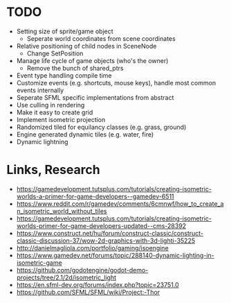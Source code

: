 # TODO
- Setting size of sprite/game object
    - Seperate world coordinates from scene coordinates
- Relative positioning of child nodes in SceneNode
    - Change SetPosition
- Manage life cycle of game objects (who's the owner)
    - Remove the bunch of shared_ptrs
- Event type handling compile time
- Customize events (e.g. shortcuts, mouse keys), handle most common events internally
- Seperate SFML specific implementations from abstract
- Use culling in rendering
- Make it easy to create grid
- Implement isometric projection
- Randomized tiled for equilancy classes (e.g. grass, ground)
- Engine generated dynamic tiles (e.g. water, fire)
- Dynamic lightning

# Links, Research
- <https://gamedevelopment.tutsplus.com/tutorials/creating-isometric-worlds-a-primer-for-game-developers--gamedev-6511>
- <https://www.reddit.com/r/gamedev/comments/6cmnwf/how_to_create_an_isometric_world_without_tiles>
- <https://gamedevelopment.tutsplus.com/tutorials/creating-isometric-worlds-primer-for-game-developers-updated--cms-28392>
- <https://www.construct.net/hu/forum/construct-classic/construct-classic-discussion-37/wow-2d-graphics-with-3d-lighti-35225>
- <http://danielmagliola.com/portfolio/gaming/isoengine>
- <https://www.gamedev.net/forums/topic/288140-dynamic-lighting-in-isometric-game>
- <https://github.com/godotengine/godot-demo-projects/tree/2.1/2d/isometric_light>
- <https://en.sfml-dev.org/forums/index.php?topic=23751.0>
- <https://github.com/SFML/SFML/wiki/Project:-Thor>
